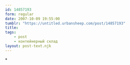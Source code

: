 ```yaml
---
id: 14857193
form: regular
date: 2007-10-09 19:55:00
tumblr: "https://untitled.urbansheep.com/post/14857193"
title:
tags:
    - post
    - контейнерный склад
layout: post-text.njk
---
```


<p>*</p>

